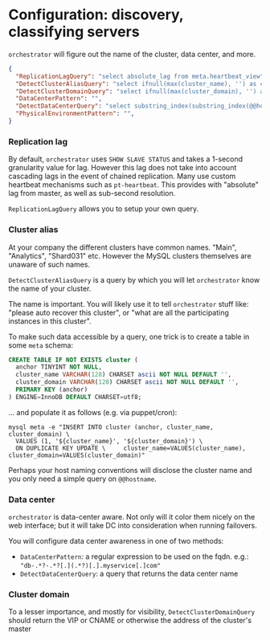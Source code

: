 # Configuration: discovery, classifying servers

`orchestrator` will figure out the name of the cluster, data center, and more.

```json
{
  "ReplicationLagQuery": "select absolute_lag from meta.heartbeat_view",
  "DetectClusterAliasQuery": "select ifnull(max(cluster_name), '') as cluster_alias from meta.cluster where anchor=1",
  "DetectClusterDomainQuery": "select ifnull(max(cluster_domain), '') as cluster_domain from meta.cluster where anchor=1",
  "DataCenterPattern": "",
  "DetectDataCenterQuery": "select substring_index(substring_index(@@hostname, '-',3), '-', -1) as dc",
  "PhysicalEnvironmentPattern": "",
}
```

### Replication lag

By default, `orchestrator` uses `SHOW SLAVE STATUS` and takes a 1-second granularity value for lag. However this lag does not take into account cascading lags in the event of chained replication. Many use custom heartbeat mechanisms such as `pt-heartbeat`. This provides with "absolute" lag from master, as well as sub-second resolution.

`ReplicationLagQuery` allows you to setup your own query.

### Cluster alias

At your company the different clusters have common names. "Main", "Analytics", "Shard031" etc. However the MySQL clusters themselves are unaware of such names.

`DetectClusterAliasQuery` is a query by which you will let `orchestrator` know the name of your cluster.

The name is important. You will likely use it to tell `orchestrator` stuff like: "please auto recover this cluster", or "what are all the participating instances in this cluster".

To make such data accessible by a query, one trick is to create a table in some `meta` schema:

```sql
CREATE TABLE IF NOT EXISTS cluster (
  anchor TINYINT NOT NULL,
  cluster_name VARCHAR(128) CHARSET ascii NOT NULL DEFAULT '',
  cluster_domain VARCHAR(128) CHARSET ascii NOT NULL DEFAULT '',
  PRIMARY KEY (anchor)
) ENGINE=InnoDB DEFAULT CHARSET=utf8;
```

... and populate it as follows (e.g. via puppet/cron):

```shell
mysql meta -e "INSERT INTO cluster (anchor, cluster_name, cluster_domain) \
  VALUES (1, '${cluster_name}', '${cluster_domain}') \
  ON DUPLICATE KEY UPDATE \     cluster_name=VALUES(cluster_name), cluster_domain=VALUES(cluster_domain)"
```

Perhaps your host naming conventions will disclose the cluster name and you only need a simple query on `@@hostname`.

### Data center

`orchestrator` is data-center aware. Not only will it color them nicely on the web interface; but it will take DC into consideration when running failovers.

You will configure data center awareness in one of two methods:

- `DataCenterPattern`: a regular expression to be used on the fqdn. e.g.: `"db-.*?-.*?[.](.*?)[.].myservice[.]com"`
- `DetectDataCenterQuery`: a query that returns the data center name

### Cluster domain

To a lesser importance, and mostly for visibility, `DetectClusterDomainQuery` should return the VIP or CNAME or otherwise the address of the cluster's master
